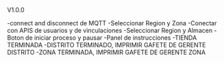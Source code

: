 V1.0.0

-connect and disconnect de MQTT
-Seleccionar Region y Zona
	-Conectar con APIS de usuarios y de vinculaciones
-Seleccionar Region y Almacen
-Boton de iniciar proceso y pausar
-Panel de instrucciones
	-TIENDA TERMINADA
	-DISTRITO TERMINADO, IMPRIMIR GAFETE DE GERENTE DISTRITO
	-ZONA TERMINADA, IMPRIMIR GAFETE DE GERENTE ZONA
